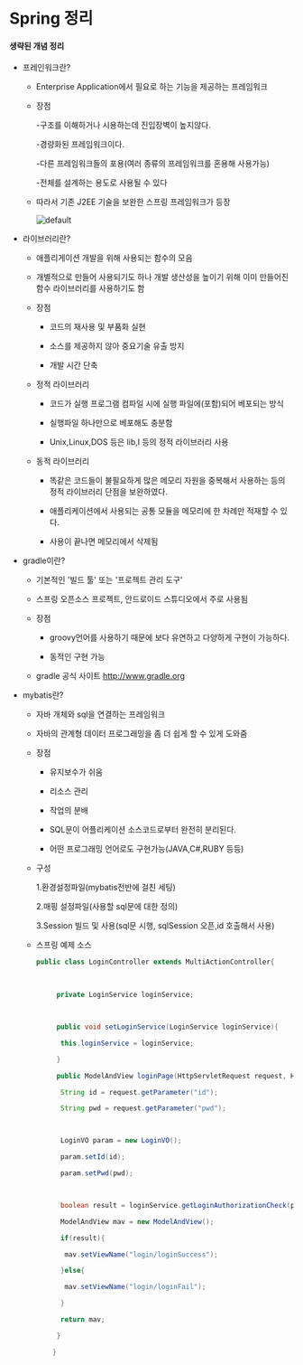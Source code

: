 Spring 정리
================================================================

#### 생략된 개념 정리
  * 프레인워크란?

    * Enterprise Application에서 필요로 하는 기능을 제공하는 프레임워크

 

    * 장점

        -구조를 이해하거나 시용하는데 진입장벽이 높지않다.

        -경량화된 프레임워크이다.

        -다른 프레임워크들의 포용(여러 종류의 프레임워크를 혼용해 사용가능)

        -전체를 설계하는 용도로 사용될 수 있다
        
     * 따라서 기존 J2EE 기술을 보완한 스프링 프레임워크가 등장
        
        
         ![default](https://user-images.githubusercontent.com/42599885/46650060-3c4e3b80-cbd6-11e8-8c27-1552077be311.png)
        
        
   * 라이브러리란?


     * 애플리게이션 개발을 위해 사용되는 함수의 모음
  
     * 개별적으로 만들어 사용되기도 하나 개발 생산성을 높이기 위해 이미 만들어진 함수 라이브러리를 사용하기도 함


     * 장점

         * 코드의 재사용 및 부품화 실현

         * 소스를 제공하지 않아 중요기술 유출 방지

         * 개발 시간 단축

 

      * 정적 라이브러리

        * 코드가 실행 프로그램 컴파일 시에 실행 파일에(포함)되어 베포되는 방식

        * 실행파일 하나만으로 베포해도 충분함

        * Unix,Linux,DOS 등은 lib,I 등의 정적 라이브러리 사용

 

      * 동적 라이브러리 

        * 똑같은 코드들이 불필요하게 많은 메모리 자원을 중복해서 사용하는 등의 정적 라이브러리 단점을 보완하였다.

        * 애플리케이션에서 사용되는 공통 모듈을 메모리에 한 차례만 적재할 수 있다.

        * 사용이 끝나면 메모리에서 삭제됨
     
  * gradle이란?

      * 기본적인 '빌드 툴' 또는 '프로젝트 관리 도구' 

      * 스프링 오픈소스 프로젝트, 안드로이드 스튜디오에서 주로 사용됨

 

      * 장점

        * groovy언어를 사용하기 때문에 보다 유연하고 다양하게 구현이 가능하다.

        * 동적인 구현 가능

 

       * gradle 공식 사이트
          http://www.gradle.org
   * mybatis란?

      * 자바 개체와 sql을 연결하는  프레임워크

      * 자바의 관계형 데이터 프로그래밍을 좀 더 쉽게 할 수 있게 도와줌  
      
      * 장점

        * 유지보수가 쉬움

        * 리소스 관리

        * 작업의 분배

        * SQL문이 어플리케이션 소스코드로부터 완전히 분리된다.

        * 어떤 프로그래밍 언어로도 구현가능(JAVA,C#,RUBY 등등)
    
      * 구성

        1.환경설정파일(mybatis전반에 걸친 세팅)

 

        2.매핑 설정파일(사용할 sql문에 대한 정의)

 

        3.Session 빌드 및 사용(sql문 시행, sqlSession 오픈,id 호출해서 사용)
      
      * 스프링 예제 소스
      
        ~~~java
        public class LoginController extends MultiActionController{

 

             private LoginService loginService;



             public void setLoginService(LoginService loginService){

              this.loginService = loginService;

             }

             public ModelAndView loginPage(HttpServletRequest request, HttpServletResponse response){

              String id = request.getParameter("id");

              String pwd = request.getParameter("pwd");



              LoginVO param = new LoginVO();

              param.setId(id);

              param.setPwd(pwd);



              boolean result = loginService.getLoginAuthorizationCheck(param);

              ModelAndView mav = new ModelAndView();

              if(result){

               mav.setViewName("login/loginSuccess");

              }else{

               mav.setViewName("login/loginFail");

              }

              return mav;

             }

            }
          ~~~

